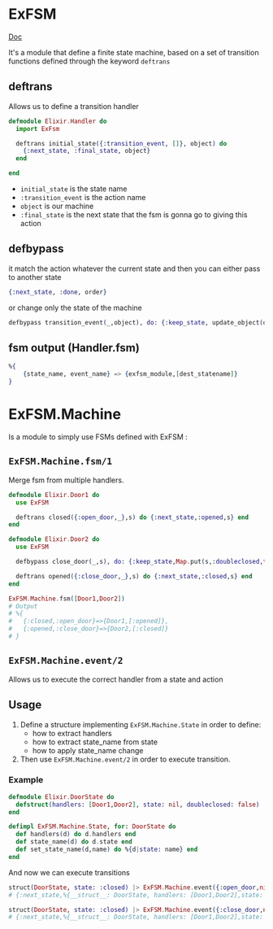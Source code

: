 # ExFSM

[Doc](https://github.com/kbrw/exfsm/blob/master/lib/exfsm.ex)

It's a module that define a finite state machine, based on a set of transition functions defined through the keyword `deftrans`

## deftrans

Allows us to define a transition handler

```elixir
defmodule Elixir.Handler do
  import ExFsm

  deftrans initial_state({:transition_event, []}, object) do
    {:next_state, :final_state, object}
  end

end
```

- `initial_state` is the state name
- `:transition_event` is the action name
- `object` is our machine
- `:final_state` is the next state that the fsm is gonna go to giving this action

## defbypass

it match the action whatever the current state and then you can either pass to another state

```elixir
{:next_state, :done, order}
```

or change only the state of the machine

```elixir
defbypass transition_event(_,object), do: {:keep_state, update_object(object)}
```

## fsm output (Handler.fsm)

```elixir
%{
    {state_name, event_name} => {exfsm_module,[dest_statename]}
}
```

# ExFSM.Machine

Is a module to simply use FSMs defined with ExFSM :

## `ExFSM.Machine.fsm/1`

Merge fsm from multiple handlers.

```elixir
defmodule Elixir.Door1 do
  use ExFSM

  deftrans closed({:open_door,_},s) do {:next_state,:opened,s} end
end

defmodule Elixir.Door2 do
  use ExFSM

  defbypass close_door(_,s), do: {:keep_state,Map.put(s,:doubleclosed,true)}

  deftrans opened({:close_door,_},s) do {:next_state,:closed,s} end
end

ExFSM.Machine.fsm([Door1,Door2])
# Output
# %{
#   {:closed,:open_door}=>{Door1,[:opened]},
#   {:opened,:close_door}=>{Door2,[:closed]}
# }
```

## `ExFSM.Machine.event/2`

Allows us to execute the correct handler from a state and action

## Usage

1. Define a structure implementing `ExFSM.Machine.State` in order to define:
   - how to extract handlers
   - how to extract state_name from state
   - how to apply state_name change
2. Then use `ExFSM.Machine.event/2` in order to execute transition.

### Example

```elixir
defmodule Elixir.DoorState do
  defstruct(handlers: [Door1,Door2], state: nil, doubleclosed: false)
end

defimpl ExFSM.Machine.State, for: DoorState do
  def handlers(d) do d.handlers end
  def state_name(d) do d.state end
  def set_state_name(d,name) do %{d|state: name} end
end
```

And now we can execute transitions

```elixir
struct(DoorState, state: :closed) |> ExFSM.Machine.event({:open_door,nil})
# {:next_state,%{__struct__: DoorState, handlers: [Door1,Door2],state: :opened, doubleclosed: false}}

struct(DoorState, state: :closed) |> ExFSM.Machine.event({:close_door,nil})
# {:next_state,%{__struct__: DoorState, handlers: [Door1,Door2],state: :closed, doubleclosed: true}}
```
